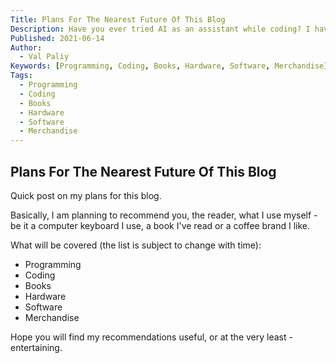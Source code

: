 ```yaml
---
Title: Plans For The Nearest Future Of This Blog
Description: Have you ever tried AI as an assistant while coding? I have, and it can be amazing! Read on!
Published: 2021-06-14
Author:
  - Val Paliy
Keywords: [Programming, Coding, Books, Hardware, Software, Merchandise]
Tags:
  - Programming
  - Coding
  - Books
  - Hardware
  - Software
  - Merchandise
---
```


## Plans For The Nearest Future Of This Blog

Quick post on my plans for this blog.

Basically, I am planning to recommend you, the reader, what I use myself - be it a computer keyboard I use, a book I've read or a coffee brand I like.

What will be covered (the list is subject to change with time):

- Programming
- Coding
- Books
- Hardware
- Software
- Merchandise

Hope you will find my recommendations useful, or at the very least - entertaining.